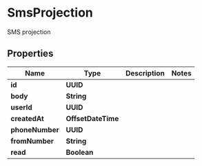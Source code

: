 

# SmsProjection

SMS projection

## Properties

| Name | Type | Description | Notes |
|------------ | ------------- | ------------- | -------------|
|**id** | **UUID** |  |  |
|**body** | **String** |  |  |
|**userId** | **UUID** |  |  |
|**createdAt** | **OffsetDateTime** |  |  |
|**phoneNumber** | **UUID** |  |  |
|**fromNumber** | **String** |  |  |
|**read** | **Boolean** |  |  |



